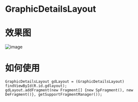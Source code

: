 # GraphicDetailsLayout

# 效果图

 ![image](https://github.com/chenpengfei88/GraphicDetailsLayout/blob/master/app/src/main/res/drawable/tx.gif)
 
# 如何使用

```
GraphicDetailsLayout gdLayout = (GraphicDetailsLayout) findViewById(R.id.gdlayout);
gdLayout.addFragment(new Fragment[] {new SpFragment(), new DeFragment()}, getSupportFragmentManager());
```

